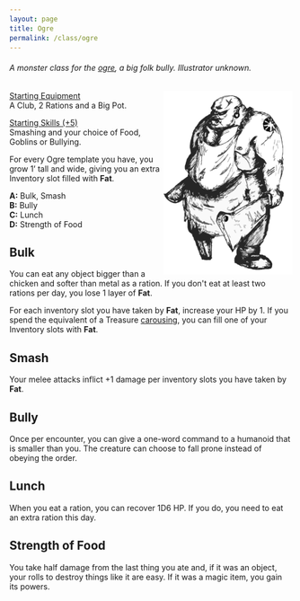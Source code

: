 ```yaml
---
layout: page
title: Ogre
permalink: /class/ogre
---
```



###### A monster class for the [ogre](https://saltygoo.github.io/monsters/ogre), a big folk bully. Illustrator unknown.

<img align="right" width=230px  src="/images/ogre.png">

<ins>Starting Equipment</ins><br>
A Club, 2 Rations and a Big Pot.

<ins>Starting Skills (+5)</ins><br>
Smashing and your choice of Food, Goblins or Bullying.

For every Ogre template you have, you grow 1’ tall and wide, giving you an extra Inventory slot filled with **Fat**.

**A:** Bulk, Smash<br>
**B:** Bully<br>
**C:** Lunch<br>
**D:** Strength of Food<br>

## Bulk
You can eat any object bigger than a chicken and softer than metal as a ration. If you don't eat at least two rations per day, you lose 1 layer of **Fat**.

For each inventory slot you have taken by **Fat**, increase your HP by 1. If you spend the equivalent of a Treasure [carousing](/2020/11/09/base-rules/), you can fill one of your Inventory slots with **Fat**.

## Smash
Your melee attacks inflict +1 damage per inventory slots you have taken by **Fat**.

## Bully
Once per encounter, you can give a one-word command to a humanoid that is smaller than you. The creature can choose to fall prone instead of obeying the order.

## Lunch
When you eat a ration, you can recover 1D6 HP. If you do, you need to eat an extra ration this day.

## Strength of Food
You take half damage from the last thing you ate and, if it was an object, your rolls to destroy things like it are easy. If it was a magic item, you gain its powers.
